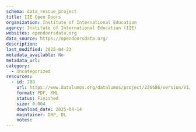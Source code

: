```yaml
---
schema: data_rescue_project 
title: IIE Open Doors
organization: Institute of International Education
agency: Institute of International Education (IIE)
websites: opendoorsdata.org
data_source: https://opendoorsdata.org/
description: 
last_modified: 2025-04-23
metadata_available: No
metadata_url: 
category:
  - Uncategorized
resources:
  - id: 789
    url: https://www.datalumos.org/datalumos/project/226686/version/V1/view
    format: PDF, XML
    status: Finished
    size: 0.004
    download_date: 2025-04-14
    maintainer: DRP, DL
    notes: 
---
```

